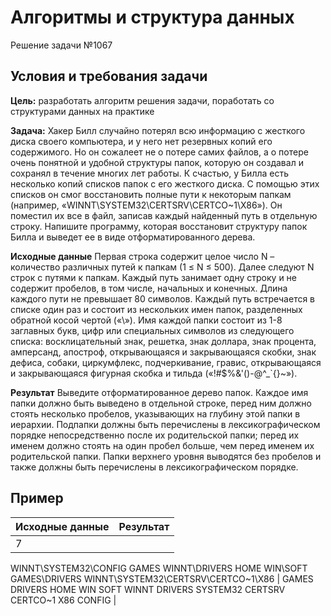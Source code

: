 # Алгоритмы и структура данных
Решение задачи №1067

## Условия и требования задачи
__Цель:__ разработать алгоритм решения задачи, поработать со структурами данных на практике

__Задача:__ 
Хакер Билл случайно потерял всю информацию с жесткого диска своего компьютера, и у него нет резервных копий его содержимого. Но он сожалеет не о потере самих файлов, а о потере очень понятной и удобной структуры папок, которую он создавал и сохранял в течение многих лет работы.
К счастью, у Билла есть несколько копий списков папок с его жесткого диска. С помощью этих списков он смог восстановить полные пути к некоторым папкам (например, «WINNT\SYSTEM32\CERTSRV\CERTCO~1\X86»). Он поместил их все в файл, записав каждый найденный путь в отдельную строку.
Напишите программу, которая восстановит структуру папок Билла и выведет ее в виде отформатированного дерева.

__Исходные данные__
Первая строка содержит целое число N – количество различных путей к папкам (1 ≤ N ≤ 500). Далее следуют N строк с путями к папкам. Каждый путь занимает одну строку и не содержит пробелов, в том числе, начальных и конечных. Длина каждого пути не превышает 80 символов. Каждый путь встречается в списке один раз и состоит из нескольких имен папок, разделенных обратной косой чертой («\»).
Имя каждой папки состоит из 1-8 заглавных букв, цифр или специальных символов из следующего списка: восклицательный знак, решетка, знак доллара, знак процента, амперсанд, апостроф, открывающаяся и закрывающаяся скобки, знак дефиса, собаки, циркумфлекс, подчеркивание, гравис, открывающаяся и закрывающаяся фигурная скобка и тильда («!#$%&'()-@^_`{}~»).

__Результат__
Выведите отформатированное дерево папок. Каждое имя папки должно быть выведено в отдельной строке, перед ним должно стоять несколько пробелов, указывающих на глубину этой папки в иерархии. Подпапки должны быть перечислены в лексикографическом порядке непосредственно после их родительской папки; перед их именем должно стоять на один пробел больше, чем перед именем их родительской папки. Папки верхнего уровня выводятся без пробелов и также должны быть перечислены в лексикографическом порядке.


## Пример
| Исходные данные | Результат |
| ----------- | ----------- |
| 7
WINNT\SYSTEM32\CONFIG
GAMES
WINNT\DRIVERS
HOME
WIN\SOFT
GAMES\DRIVERS
WINNT\SYSTEM32\CERTSRV\CERTCO~1\X86
    | GAMES
 DRIVERS
HOME
WIN
 SOFT
WINNT
 DRIVERS
 SYSTEM32
  CERTSRV
   CERTCO~1
    X86
  CONFIG
  |

